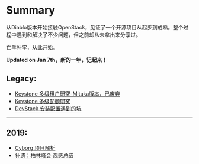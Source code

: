 # Summary
从Diablo版本开始接触OpenStack，见证了一个开源项目从起步到成熟。整个过程中遇到和解决了不少问题，但之前却从未拿出来分享过。

亡羊补牢，从此开始。

**Updated on Jan 7th，新的一年，记起来！**


## Legacy:
* [Keystone 多级租户研究-Mitaka版本，已废弃](sharing/keystone_hierarchical_projects/FAR_for_keystone_hierarchical_projects.md)
* [Keystone 多级配额研究](sharing/keystone_hierarchical_quota/keystone_hierarchical_quota.md)
* [DevStack 安装配置遇到的坑](sharing/tips/DevStack_installing.md)
----------------
## 2019:
* [Cyborg 项目解析](sharing/cyborg/OpenStack%20Cyborg.md)
* [补遗：柏林峰会 观感总结](sharing/berlin_summit/OpenStack_Berlin_Summit.md)
